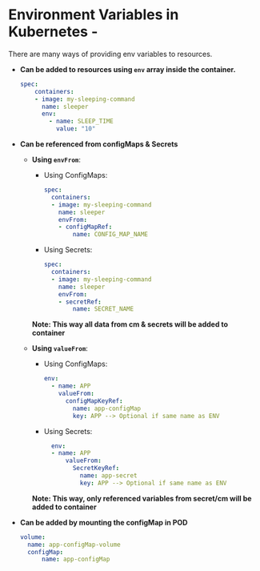 # Environment Variables in Kubernetes -

There are many ways of providing env variables to resources.

- **Can be added to resources using `env` array inside the container.**

  ```YAML
  spec:
      containers:
      - image: my-sleeping-command
        name: sleeper
        env:
          - name: SLEEP_TIME
            value: "10"
  ```

- **Can be referenced from configMaps & Secrets**

  - **Using `envFrom`**:

    - Using ConfigMaps:

      ```YAML
      spec:
        containers:
        - image: my-sleeping-command
          name: sleeper
          envFrom:
          - configMapRef:
              name: CONFIG_MAP_NAME
      ```

    - Using Secrets:

      ```YAML
      spec:
        containers:
        - image: my-sleeping-command
          name: sleeper
          envFrom:
          - secretRef:
              name: SECRET_NAME
      ```

    **Note: This way all data from cm & secrets will be added to container**

  - **Using `valueFrom`**:

    - Using ConfigMaps:

      ```YAML
      env:
        - name: APP
          valueFrom:
            configMapKeyRef:
              name: app-configMap
              key: APP --> Optional if same name as ENV
      ```

    - Using Secrets:

      ```YAML
        env:
        - name: APP
            valueFrom:
              SecretKeyRef:
                name: app-secret
                key: APP --> Optional if same name as ENV
      ```

    **Note: This way, only referenced variables from secret/cm will be added to container**

- **Can be added by mounting the configMap in POD**

  ```YAML
  volume:
    name: app-configMap-volume
    configMap:
        name: app-configMap
  ```
